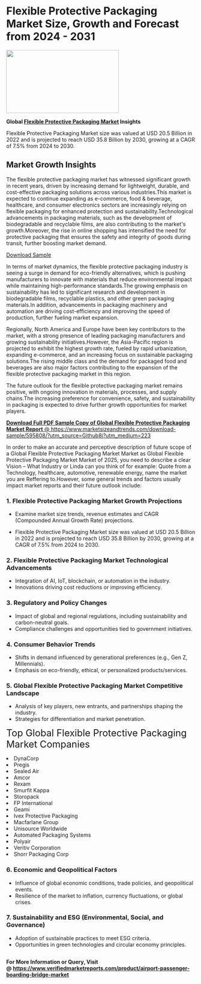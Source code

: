 <H1>Flexible Protective Packaging Market Size, Growth and Forecast from 2024 - 2031</H1><img class="aligncenter size-medium wp-image-584254" src="https://thirdeyenews.in/wp-content/uploads/2024/09/Global-Market-Research-300x168.jpeg" alt="" width="300" height="168" /><p><strong>Global&nbsp;<a href="https://www.marketsizeandtrends.com/download-sample/595808/?utm_source=Github8j?utm_medium=223">Flexible Protective Packaging Market</a> Insights</strong></p><p>Flexible Protective Packaging Market size was valued at USD 20.5 Billion in 2022 and is projected to reach USD 35.8 Billion by 2030, growing at a CAGR of 7.5% from 2024 to 2030.</p><p><h2>Market Growth Insights</h2> <p>The flexible protective packaging market has witnessed significant growth in recent years, driven by increasing demand for lightweight, durable, and cost-effective packaging solutions across various industries.This market is expected to continue expanding as e-commerce, food & beverage, healthcare, and consumer electronics sectors are increasingly relying on flexible packaging for enhanced protection and sustainability.Technological advancements in packaging materials, such as the development of biodegradable and recyclable films, are also contributing to the market's growth.Moreover, the rise in online shopping has intensified the need for protective packaging that ensures the safety and integrity of goods during transit, further boosting market demand.</p> <p><a href="#">Download Sample</a></p> <p>In terms of market dynamics, the flexible protective packaging industry is seeing a surge in demand for eco-friendly alternatives, which is pushing manufacturers to innovate with materials that reduce environmental impact while maintaining high-performance standards.The growing emphasis on sustainability has led to significant research and development in biodegradable films, recyclable plastics, and other green packaging materials.In addition, advancements in packaging machinery and automation are driving cost-efficiency and improving the speed of production, further fueling market expansion.</p> <p>Regionally, North America and Europe have been key contributors to the market, with a strong presence of leading packaging manufacturers and growing sustainability initiatives.However, the Asia-Pacific region is projected to exhibit the highest growth rate, fueled by rapid urbanization, expanding e-commerce, and an increasing focus on sustainable packaging solutions.The rising middle class and the demand for packaged food and beverages are also major factors contributing to the expansion of the flexible protective packaging market in this region.</p> <p>The future outlook for the flexible protective packaging market remains positive, with ongoing innovation in materials, processes, and supply chains.The increasing preference for convenience, safety, and sustainability in packaging is expected to drive further growth opportunities for market players.</p> <p><a href="#"></p><p><span class=""><strong>Download Full PDF Sample Copy of Global Flexible Protective Packaging Market Report</strong> @ <a href="https://www.marketsizeandtrends.com/download-sample/595808/?utm_source=Github8j?utm_medium=223" target="_blank">https://www.marketsizeandtrends.com/download-sample/595808/?utm_source=Github8j?utm_medium=223</a></span></p><p>In order to make an accurate and perceptive description of future scope of a Global&nbsp;Flexible Protective Packaging Market Market as Global&nbsp;Flexible Protective Packaging Market Market of 2025, you need to describe a clear Vision &ndash; What Industry or Linda can you think of for example: Quote from a Technology, healthcare, automotive, renewable energy, name the market you are Reffering to.However, some general trends and factors usually impact market reports and their future outlook include:</p><h3>1.&nbsp;<strong>Flexible Protective Packaging Market Growth Projections</strong></h3><ul><li>Examine market size trends, revenue estimates and CAGR (Compounded Annual Growth Rate) projections.</li><li><p>Flexible Protective Packaging Market size was valued at USD 20.5 Billion in 2022 and is projected to reach USD 35.8 Billion by 2030, growing at a CAGR of 7.5% from 2024 to 2030.</p></li></ul><h3>2.&nbsp;<strong>Flexible Protective Packaging Market Technological Advancements</strong></h3><ul><li>Integration of AI, IoT, blockchain, or automation in the industry.</li><li>Innovations driving cost reductions or improving efficiency.</li></ul><h3>3.&nbsp;<strong>Regulatory and Policy Changes</strong></h3><ul><li>Impact of global and regional regulations, including sustainability and carbon-neutral goals.</li><li>Compliance challenges and opportunities tied to government initiatives.</li></ul><h3>4.&nbsp;<strong>Consumer Behavior Trends</strong></h3><ul><li>Shifts in demand influenced by generational preferences (e.g., Gen Z, Millennials).</li><li>Emphasis on eco-friendly, ethical, or personalized products/services.</li></ul><h3>5.&nbsp;<strong>Global Flexible Protective Packaging Market Competitive Landscape</strong></h3><ul><li>Analysis of key players, new entrants, and partnerships shaping the industry.</li><li>Strategies for differentiation and market penetration.</li></ul><p data-pm-slice="1 1 []"><span style="color: inherit; font-family: inherit; font-size: 25px;">Top Global Flexible Protective Packaging Market Companies</span></p><div class="" data-test-id=""><p><li>DynaCorp</li><li> Pregis</li><li> Sealed Air</li><li> Amcor</li><li> Rexam</li><li> Smurfit Kappa</li><li> Storopack</li><li> FP International</li><li> Geami</li><li> Ivex Protective Packaging</li><li> Macfarlane Group</li><li> Unisource Worldwide</li><li> Automated Packaging Systems</li><li> Polyair</li><li> Veritiv Corporation</li><li> Shorr Packaging Corp</li></p></div><h3>6.&nbsp;<strong>Economic and Geopolitical Factors</strong></h3><ul><li>Influence of global economic conditions, trade policies, and geopolitical events.</li><li>Resilience of the market to inflation, currency fluctuations, or global crises.</li></ul><h3>7.&nbsp;<strong>Sustainability and ESG (Environmental, Social, and Governance)</strong></h3><ul><li>Adoption of sustainable practices to meet ESG criteria.</li><li>Opportunities in green technologies and circular economy principles.</li></ul><h2><strong style="font-size: 14px;">For More Information or Query, Visit @&nbsp;</strong><a style="background-color: #ffffff; font-size: 14px;" href="https://www.marketsizeandtrends.com/report/flexible-protective-packaging-market/" target="_blank">https://www.verifiedmarketreports.com/product/airport-passenger-boarding-bridge-market</a></h2>